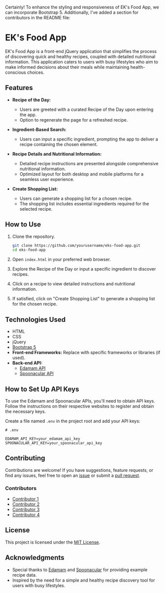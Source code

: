 Certainly! To enhance the styling and responsiveness of EK's Food App, we can incorporate Bootstrap 5. Additionally, I've added a section for contributors in the README file:

# EK's Food App

EK's Food App is a front-end jQuery application that simplifies the process of discovering quick and healthy recipes, coupled with detailed nutritional information. This application caters to users with busy lifestyles who aim to make informed decisions about their meals while maintaining health-conscious choices.

## Features

- **Recipe of the Day:**
  - Users are greeted with a curated Recipe of the Day upon entering the app.
  - Option to regenerate the page for a refreshed recipe.

- **Ingredient-Based Search:**
  - Users can input a specific ingredient, prompting the app to deliver a recipe containing the chosen element.

- **Recipe Details and Nutritional Information:**
  - Detailed recipe instructions are presented alongside comprehensive nutritional information.
  - Optimized layout for both desktop and mobile platforms for a seamless user experience.

- **Create Shopping List:**
  - Users can generate a shopping list for a chosen recipe.
  - The shopping list includes essential ingredients required for the selected recipe.

## How to Use

1. Clone the repository.
   ```bash
   git clone https://github.com/yourusername/eks-food-app.git
   cd eks-food-app
   ```

2. Open `index.html` in your preferred web browser.

3. Explore the Recipe of the Day or input a specific ingredient to discover recipes.

4. Click on a recipe to view detailed instructions and nutritional information.

5. If satisfied, click on "Create Shopping List" to generate a shopping list for the chosen recipe.

## Technologies Used

- HTML
- CSS
- jQuery
- [Bootstrap 5](https://getbootstrap.com/)
- **Front-end Frameworks:** Replace with specific frameworks or libraries (if used).
- **Back-end API:**
  - [Edamam API](https://developer.edamam.com/edamam-recipe-api)
  - [Spoonacular API](https://spoonacular.com/food-api)

## How to Set Up API Keys

To use the Edamam and Spoonacular APIs, you'll need to obtain API keys. Follow the instructions on their respective websites to register and obtain the necessary keys.

Create a file named `.env` in the project root and add your API keys:

```plaintext
# .env

EDAMAM_API_KEY=your_edamam_api_key
SPOONACULAR_API_KEY=your_spoonacular_api_key
```

## Contributing

Contributions are welcome! If you have suggestions, feature requests, or find any issues, feel free to open an [issue](https://github.com/yourusername/eks-food-app/issues) or submit a [pull request](https://github.com/yourusername/eks-food-app/pulls).

### Contributors

- [Contributor 1](https://github.com/contributor1)
- [Contributor 2](https://github.com/contributor2)
- [Contributor 3](https://github.com/contributor3)
- [Contributor 4](https://github.com/contributor4)

## License

This project is licensed under the [MIT License](LICENSE).

## Acknowledgments

- Special thanks to [Edamam](https://developer.edamam.com/edamam-recipe-api) and [Spoonacular](https://spoonacular.com/) for providing example recipe data.
- Inspired by the need for a simple and healthy recipe discovery tool for users with busy lifestyles.
